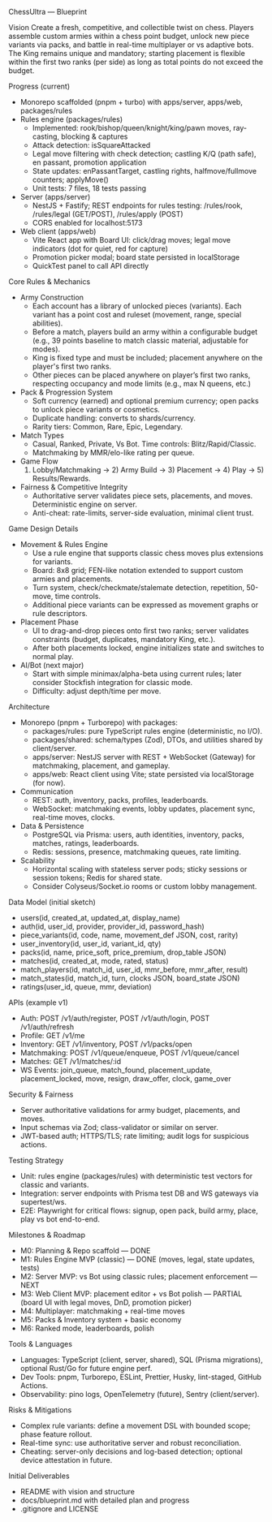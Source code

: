ChessUltra — Blueprint

Vision
Create a fresh, competitive, and collectible twist on chess. Players assemble custom armies within a chess point budget, unlock new piece variants via packs, and battle in real-time multiplayer or vs adaptive bots. The King remains unique and mandatory; starting placement is flexible within the first two ranks (per side) as long as total points do not exceed the budget.

Progress (current)
- Monorepo scaffolded (pnpm + turbo) with apps/server, apps/web, packages/rules
- Rules engine (packages/rules)
  - Implemented: rook/bishop/queen/knight/king/pawn moves, ray-casting, blocking & captures
  - Attack detection: isSquareAttacked
  - Legal move filtering with check detection; castling K/Q (path safe), en passant, promotion application
  - State updates: enPassantTarget, castling rights, halfmove/fullmove counters; applyMove()
  - Unit tests: 7 files, 18 tests passing
- Server (apps/server)
  - NestJS + Fastify; REST endpoints for rules testing: /rules/rook, /rules/legal (GET/POST), /rules/apply (POST)
  - CORS enabled for localhost:5173
- Web client (apps/web)
  - Vite React app with Board UI: click/drag moves; legal move indicators (dot for quiet, red for capture)
  - Promotion picker modal; board state persisted in localStorage
  - QuickTest panel to call API directly

Core Rules & Mechanics
- Army Construction
  - Each account has a library of unlocked pieces (variants). Each variant has a point cost and ruleset (movement, range, special abilities).
  - Before a match, players build an army within a configurable budget (e.g., 39 points baseline to match classic material, adjustable for modes).
  - King is fixed type and must be included; placement anywhere on the player's first two ranks.
  - Other pieces can be placed anywhere on player’s first two ranks, respecting occupancy and mode limits (e.g., max N queens, etc.)
- Pack & Progression System
  - Soft currency (earned) and optional premium currency; open packs to unlock piece variants or cosmetics.
  - Duplicate handling: converts to shards/currency.
  - Rarity tiers: Common, Rare, Epic, Legendary.
- Match Types
  - Casual, Ranked, Private, Vs Bot. Time controls: Blitz/Rapid/Classic.
  - Matchmaking by MMR/elo-like rating per queue.
- Game Flow
  1) Lobby/Matchmaking -> 2) Army Build -> 3) Placement -> 4) Play -> 5) Results/Rewards.
- Fairness & Competitive Integrity
  - Authoritative server validates piece sets, placements, and moves. Deterministic engine on server.
  - Anti-cheat: rate-limits, server-side evaluation, minimal client trust.

Game Design Details
- Movement & Rules Engine
  - Use a rule engine that supports classic chess moves plus extensions for variants.
  - Board: 8x8 grid; FEN-like notation extended to support custom armies and placements.
  - Turn system, check/checkmate/stalemate detection, repetition, 50-move, time controls.
  - Additional piece variants can be expressed as movement graphs or rule descriptors.
- Placement Phase
  - UI to drag-and-drop pieces onto first two ranks; server validates constraints (budget, duplicates, mandatory King, etc.).
  - After both placements locked, engine initializes state and switches to normal play.
- AI/Bot (next major)
  - Start with simple minimax/alpha-beta using current rules; later consider Stockfish integration for classic mode.
  - Difficulty: adjust depth/time per move.

Architecture
- Monorepo (pnpm + Turborepo) with packages:
  - packages/rules: pure TypeScript rules engine (deterministic, no I/O).
  - packages/shared: schema/types (Zod), DTOs, and utilities shared by client/server.
  - apps/server: NestJS server with REST + WebSocket (Gateway) for matchmaking, placement, and gameplay.
  - apps/web: React client using Vite; state persisted via localStorage (for now).
- Communication
  - REST: auth, inventory, packs, profiles, leaderboards.
  - WebSocket: matchmaking events, lobby updates, placement sync, real-time moves, clocks.
- Data & Persistence
  - PostgreSQL via Prisma: users, auth identities, inventory, packs, matches, ratings, leaderboards.
  - Redis: sessions, presence, matchmaking queues, rate limiting.
- Scalability
  - Horizontal scaling with stateless server pods; sticky sessions or session tokens; Redis for shared state.
  - Consider Colyseus/Socket.io rooms or custom lobby management.

Data Model (initial sketch)
- users(id, created_at, updated_at, display_name)
- auth(id, user_id, provider, provider_id, password_hash)
- piece_variants(id, code, name, movement_def JSON, cost, rarity)
- user_inventory(id, user_id, variant_id, qty)
- packs(id, name, price_soft, price_premium, drop_table JSON)
- matches(id, created_at, mode, rated, status)
- match_players(id, match_id, user_id, mmr_before, mmr_after, result)
- match_states(id, match_id, turn, clocks JSON, board_state JSON)
- ratings(user_id, queue, mmr, deviation)

APIs (example v1)
- Auth: POST /v1/auth/register, POST /v1/auth/login, POST /v1/auth/refresh
- Profile: GET /v1/me
- Inventory: GET /v1/inventory, POST /v1/packs/open
- Matchmaking: POST /v1/queue/enqueue, POST /v1/queue/cancel
- Matches: GET /v1/matches/:id
- WS Events: join_queue, match_found, placement_update, placement_locked, move, resign, draw_offer, clock, game_over

Security & Fairness
- Server authoritative validations for army budget, placements, and moves.
- Input schemas via Zod; class-validator or similar on server.
- JWT-based auth; HTTPS/TLS; rate limiting; audit logs for suspicious actions.

Testing Strategy
- Unit: rules engine (packages/rules) with deterministic test vectors for classic and variants.
- Integration: server endpoints with Prisma test DB and WS gateways via supertest/ws.
- E2E: Playwright for critical flows: signup, open pack, build army, place, play vs bot end-to-end.

Milestones & Roadmap
- M0: Planning & Repo scaffold — DONE
- M1: Rules Engine MVP (classic) — DONE (moves, legal, state updates, tests)
- M2: Server MVP: vs Bot using classic rules; placement enforcement — NEXT
- M3: Web Client MVP: placement editor + vs Bot polish — PARTIAL (board UI with legal moves, DnD, promotion picker)
- M4: Multiplayer: matchmaking + real-time moves
- M5: Packs & Inventory system + basic economy
- M6: Ranked mode, leaderboards, polish

Tools & Languages
- Languages: TypeScript (client, server, shared), SQL (Prisma migrations), optional Rust/Go for future engine perf.
- Dev Tools: pnpm, Turborepo, ESLint, Prettier, Husky, lint-staged, GitHub Actions.
- Observability: pino logs, OpenTelemetry (future), Sentry (client/server).

Risks & Mitigations
- Complex rule variants: define a movement DSL with bounded scope; phase feature rollout.
- Real-time sync: use authoritative server and robust reconciliation.
- Cheating: server-only decisions and log-based detection; optional device attestation in future.

Initial Deliverables
- README with vision and structure
- docs/blueprint.md with detailed plan and progress
- .gitignore and LICENSE

